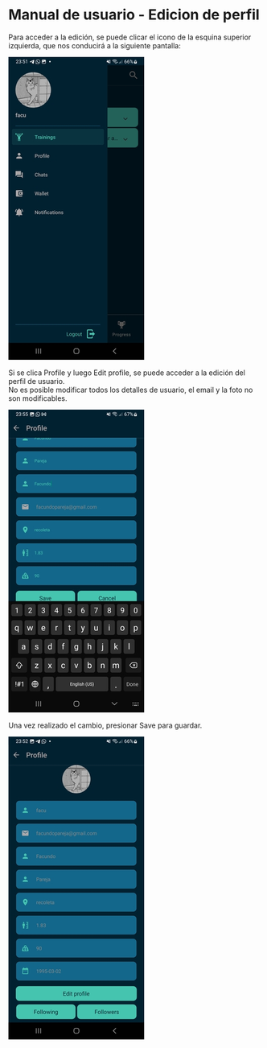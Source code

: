 # Manual de usuario - Edicion de perfil

Para acceder a la edición, se puede clicar el icono de la esquina superior izquierda, que nos conducirá a la 
siguiente pantalla:

![arquitectura](../manual_images/edit_1.jpg)

Si se clica Profile y luego Edit profile, se puede acceder a la edición del perfil de usuario.  
No es posible modificar todos los detalles de usuario, el email y la foto no son modificables.

![arquitectura](../manual_images/edit_2.jpg)

Una vez realizado el cambio, presionar Save para guardar.

![arquitectura](../manual_images/edit_3.jpg)